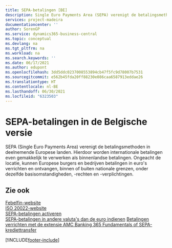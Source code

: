 ```yaml
---
title: SEPA-betalingen [BE]
description: Single Euro Payments Area (SEPA) verenigt de betalingsmethoden in deelnemende Europese landen waardoor zodat internationale betalingen even gemakkelijk te verwerken worden als binnenlandse betalingen.
services: project-madeira
documentationcenter: ''
author: SorenGP
ms.service: dynamics365-business-central
ms.topic: conceptual
ms.devlang: na
ms.tgt_pltfrm: na
ms.workload: na
ms.search.keywords: ''
ms.date: 06/17/2021
ms.author: edupont
ms.openlocfilehash: 3dd5ddc0237008553894cb47f5fc9d78007b7531
ms.sourcegitcommit: e562b45fda20ff88230e086caa6587913eddae26
ms.translationtype: HT
ms.contentlocale: nl-BE
ms.lasthandoff: 06/30/2021
ms.locfileid: "6323503"
---
```

# <a name="sepa-payments-in-the-belgian-version"></a>SEPA-betalingen in de Belgische versie
SEPA (Single Euro Payments Area) verenigt de betalingsmethoden in deelnemende Europese landen. Hierdoor worden internationale betalingen even gemakkelijk te verwerken als binnenlandse betalingen. Ongeacht de locatie, kunnen Europese burgers en bedrijven betalingen in euro's verrichten en ontvangen, binnen of buiten nationale grenzen, onder dezelfde basisomstandigheden, -rechten en -verplichtingen.  

## <a name="see-also"></a>Zie ook

[Febelfin-website](https://go.microsoft.com/fwlink/?LinkId=275119)   
[ISO 20022-website](https://go.microsoft.com/fwlink/?LinkId=275120)   
[SEPA-betalingen activeren](how-to-activate-sepa-payments.md)   
[SEPA-betalingen in andere valuta's dan de euro indienen](how-to-file-non-euro-sepa-payments.md)
[Betalingen verrichten met de extensie AMC Banking 365 Fundamentals of SEPA-krediettransfer](../../finance-make-payments-with-bank-data-conversion-service-or-sepa-credit-transfer.md)  

[!INCLUDE[footer-include](../../includes/footer-banner.md)]